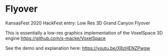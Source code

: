 # Flyover
KansasFest 2020 HackFest entry: Low Res 3D Grand Canyon Flyover

This is essentially a low-res graphics implementation of the VoxelSpace 3D engine https://github.com/s-macke/VoxelSpace 

See the demo and explanation here:
https://youtu.be/X8zHENZPwgw

